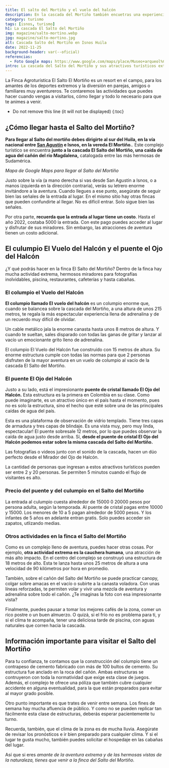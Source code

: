 ```yaml
---
title: El salto del Mortiño y el vuelo del halcón
description: En la cascada del Mortiño también encuetras una experiencia extrema con las atracciones de El Vuelo del Halcón y El Ojo del Halcón. Te contamos todo para que vengas a vivirlo
category: turismo
tags: [isnos, turismo]
h1: La cascada El Salto del Mortiño
img: magazine/salto-mortino.webp
jpg: magazine/salto-mortino.jpg
alt: Cascada Salto del Mortiño en Isnos Huila
date: 2022-11-25
background-header: var(--oficial)
referencias:
  - Foto Google maps: https://www.google.com/maps/place/Museo+arqueol%C3%B3gico+de+Obando/@1.939533,-76.2981777,3a,75y,90t/data=!3m8!1e2!3m6!1sAF1QipNhvExf4liH9OakBSbxtag_sIGEQlD1JUdgSVCL!2e10!3e12!6shttps:%2F%2Flh5.googleusercontent.com%2Fp%2FAF1QipNhvExf4liH9OakBSbxtag_sIGEQlD1JUdgSVCL%3Dw216-h100-k-no!7i4056!8i1872!4m15!1m7!3m6!1s0x8e256536e36cb58b:0x37850a0804fbcf29!2sObando,+San+Agust%C3%ADn,+Huila,+Colombia!3b1!8m2!3d1.9400639!4d-76.2983514!3m6!1s0x8e2565376da5da 880cb8707e22466!8m2!3d1.939533!4d-76.2981777!14m1!1BCgIgAQ?hl=es-ES
intro: La cascada del Salto del Mortiño y sus atractivos turísticos extremos 
--- 
```

La Finca Agroturística El Salto El Mortiño es un resort en el campo, para los amantes de los deportes extremos y la diversión en parejas, amigos o familiares muy aventureros. Te contaremos las actividades que puedes hacer cuando vengas a visitarlos, cómo llegar y todo lo necesario para que te animes a venir.
<!-- excerpt -->

* Do not remove this line (it will not be displayed)
{:toc}

## ¿Cómo llegar hasta el Salto del Mortiño?

**Para llegar al Salto del mortiño debes dirigirte al sur del Huila, en la vía nacional entre [San Agustín]({{site.baseurl}}/blog/visita-san-agustin-huila) e Isnos, en la vereda El Mortiño.**. Este complejo turístico se encuentra **junto a la cascada El Salto del Mortiño, una caída de agua del cañón del río Magdalena,** catalogada entre las más hermosas de Sudamérica.

*Mapa de Google Maps para llegar al Salto del Mortiño*

Justo sobre la vía (a mano derecha si vas desde San Agustín a Isnos, o a manos izquierda en la dirección contraria), verás su letrero enorme invitándore a la aventura. Cuando llegues a ese punto, asegúrate de seguir bien las señales de la entrada al lugar. En el mismo sitio hay otras fincas que pueden confundirte al llegar. No es difícil entrar. Solo sigue bien las señales.

Por otra parte, **recuerda que la entrada al lugar tiene un costo**. Hasta el año 2022, costaba 5000 la entrada. Con este pago puedes acceder al lugar y disfrutar de sus miradores. Sin embargo, las atracciones de aventura tienen un costo adicional.

## El culumpio El Vuelo del Halcón y el puente el Ojo del Halcón

¿Y qué podrás hacer en la finca El Salto del Mortiño? Dentro de la finca hay mucha actividad extrema, hermosos miradores para fotografías inolvidables, piscina, restaurantes, cafeterías y hasta cabañas.

### El columpio el Vuelo del Halcón

**El columpio llamado El vuelo del halcón** es un columpio enorme que, cuando se balancea sobre la cascada del Mortiño, a una altura de unos 215 metros, te regala la más espectacular experiencia llena de adrenalina y de un recuerdo muy difícil de olvidar.

Un cable metálico jala la enorme canasta hasta unos 8 metros de altura. Y cuando te sueltan, sales disparado con todas las ganas de gritar y lanzar al vacío un emocionante grito lleno de adrenalina.

El columpio El Vuelo del Halcón fue construído con 15 metros de altura. Su enorme estructura cumple con todas las normas para que 2 personas disfruten de la mayor aventura en un vuelo de columpio al vacío de la cascada El Salto del Mortiño.

### El puente El Ojo del Halcón

Justo a su lado, está el impresionante **puente de cristal llamado El Ojo del Halcón.** Esta estructura es la primera en Colombia en su clase. Como puede imaginarte, es un atractivo único en el país hasta el momento, pues no es solo la estructura, sino el hecho que esté sobre una de las principales caídas de agua del país.

Esta es una plataforma de observación de vidrio templado. Tiene tres capas de armadura y tres capas de blindaje. Es una vista muy, pero muy linda, espectacular! El puente sobresale 12 metros, por lo que puedes observar la caída de agua justo desde arriba. Sí, **desde el puente de cristal El Ojo del Halcón podemos estar sobre la misma cascada del Salto del Mortiño.**

Las fotografías o videos junto con el sonido de la cascada, hacen un dúo perfecto desde el Mirador del Ojo de Halcón.

La cantidad de personas que ingresan a estos atractivos turísticos pueden ser entre 2 y 20 personas. Se permiten 5 minutos cuando el flujo de visitantes es alto.

### Precio del puente y del culumpio en el Salto del Mortiño

La entrada al culumpio cuesta alrededor de 15000 0 20000 pesos por persona adulta, según la temporada. Al puente de cristal pagas entre 10000 y 15000. Los menores de 10 a 5 pagan alrededor de 5000 pesos. Y los infantes de 5 años en adelante entran gratis. Solo puedes acceder sin zapatos, utlizando medias.

### Otros actividades en la finca el Salto del Mortiño

Como es un complejo lleno de aventura, puedes hacer otras cosas. Por ejemplo, **otra actividad extrema es la cauchera humana**, una atracción de más alto impacto. En el centro del complejo se construyó una estructura de 18 metros de alto. Esta te lanza hasta unos 25 metros de altura a una velocidad de 90 kilómetros por hora en promedio.

También, sobre el cañón del Salto del Mortiño se puede practicar canopy, colgar sobre amacas en el vacío o subirte a la canasta voladora. Con unas líneas reforzadas, te permiten volar y vivir una mezcla de aventura y adrenalina sobre todo el cañón. ¿Te imaginas la foto con esa impresionante vista?

Finalmente, puedes pausar a tomar los mejores cafés de la zona, comer un rico postre o un buen almuerzo. O quizá, si el frío no es problema para ti, y si el clima te acompaña, tener una deliciosa tarde de piscina, con aguas naturales que corren hacia la cascada.

## Información importante para visitar el Salto del Mortiño

Para tu confianza, te contamos que la construcción del columpio tiene un contrapeso de cemento fabricado con más de 100 bultos de cemento. Su estructura fue anclado en la roca del cañón. Ambas estructuras se contruyeron con toda la normatividad que exige esta clase de juegos. Además, el complejo te ofrece una póliza que también cubre cualquier accidente en alguna eventualidad, para la que están preparados para evitar al mayor grado posible.

Otro punto importante es que trates de venir entre semana. Los fines de semana hay mucha afluencia de público. Y como no se pueden replicar tan fácilmente esta clase de estructuras, deberás esperar pacientemente tu turno.

Recuerda, también, que el clima de la zona es de mucha lluvia. Asegúrate de revisar los pronósticos e ir bien preparado para cualquier clima. Y si el lugar te gusta mucho, también puedes solicitar el hospedaje en las cabañas del lugar.

Así que si eres *amante de la aventura extrema y de las hermosas vistas de la naturaleza, tienes que venir a la finca del Salto del Mortiño.*
